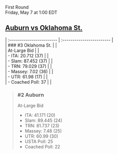 First Round  
Friday, May 7 at 1:00 EDT
## [Auburn vs Oklahoma St.](https://www.ncaa.com/game/5833672) 

| :------------------------ | :------------------------ |  
| ### #3 Oklahoma St.       | |  
| At-Large Bid              | |  
| - ITA: 20.712 (37)        | |  
| - Slam: 87.452 (37)       | |  
| - TRN: 79.029 (37)        | |  
| - Massey: 7.02 (36)       | |  
| - UTR: 61.98 (17)         | |  
| - Coached Poll: 37        | |  

> ### #2 Auburn  
> At-Large Bid  
> - ITA: 41.171 (20)  
> - Slam: 89.445 (24)  
> - TRN: 81.737 (23)  
> - Massey: 7.48 (25)  
> - UTR: 60.99 (30)  
> - USTA Poll: 25  
> - Coached Poll: 22  